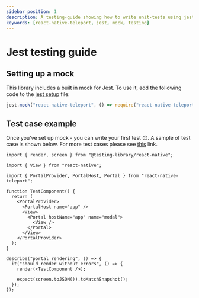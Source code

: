 ```yaml
---
sidebar_position: 1
description: A testing-guide showing how to write unit-tests using jest
keywords: [react-native-teleport, jest, mock, testing]
---
```


# Jest testing guide

## Setting up a mock

This library includes a built in mock for Jest. To use it, add the following code to the [jest setup](https://jestjs.io/docs/configuration#setupfiles-array) file:

```js
jest.mock("react-native-teleport", () => require("react-native-teleport/jest"));
```

## Test case example

Once you've set up mock - you can write your first test 😊. A sample of test case is shown below. For more test cases please see [this](https://github.com/kirillzyusko/react-native-teleport/tree/main/example/__tests__) link.

```tsx
import { render, screen } from "@testing-library/react-native";

import { View } from "react-native";

import { PortalProvider, PortalHost, Portal } from "react-native-teleport";

function TestComponent() {
  return (
    <PortalProvider>
      <PortalHost name="app" />
      <View>
        <Portal hostName="app" name="modal">
          <View />
        </Portal>
      </View>
    </PortalProvider>
  );
}

describe("portal rendering", () => {
  it("should render without errors", () => {
    render(<TestComponent />);

    expect(screen.toJSON()).toMatchSnapshot();
  });
});
```
